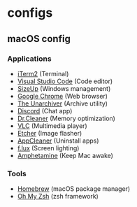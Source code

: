 # configs

## macOS config
### Applications
- [iTerm2](https://www.iterm2.com/) (Terminal)
- [Visual Studio Code](https://code.visualstudio.com/) (Code editor)
- [SizeUp](https://www.irradiatedsoftware.com/sizeup/) (Windows management)
- [Google Chrome](https://www.google.com/chrome/) (Web browser)
- [The Unarchiver](http://unarchiver.c3.cx/unarchiver) (Archive utility)
- [Discord](https://discordapp.com/) (Chat app)
- [Dr.Cleaner](http://appletuner.trendmicro.com/drcleaner/) (Memory optimization)
- [VLC](http://www.videolan.org/) (Multimedia player)
- [Etcher](https://etcher.io/) (Image flasher)
- [AppCleaner](https://freemacsoft.net/appcleaner/) (Uninstall apps)
- [f.lux](https://justgetflux.com/) (Screen lighting)
- [Amphetamine](https://itunes.apple.com/fr/app/amphetamine/id937984704) (Keep Mac awake)

### Tools
- [Homebrew](http://brew.sh/) (macOS package manager)
- [Oh My Zsh](http://ohmyz.sh/) (zsh framework)
